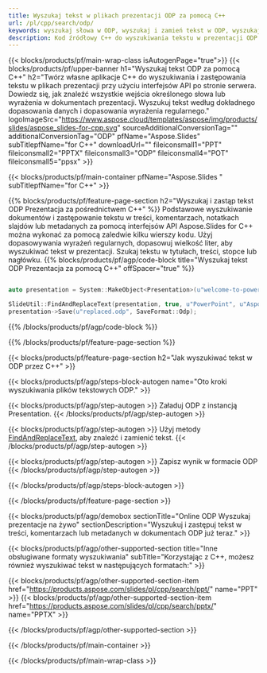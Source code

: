 ```yaml
---
title: Wyszukaj tekst w plikach prezentacji ODP za pomocą C++
url: /pl/cpp/search/odp/
keywords: wyszukaj słowa w ODP, wyszukaj i zamień tekst w ODP, wyszukaj tekst ODP Prezentacja
description: Kod źródłowy C++ do wyszukiwania tekstu w prezentacji ODP.
---
```


{{< blocks/products/pf/main-wrap-class isAutogenPage="true">}}
{{< blocks/products/pf/upper-banner h1="Wyszukaj tekst ODP za pomocą C++" h2="Twórz własne aplikacje C++ do wyszukiwania i zastępowania tekstu w plikach prezentacji przy użyciu interfejsów API po stronie serwera. Dowiedz się, jak znaleźć wszystkie wejścia określonego słowa lub wyrażenia w dokumentach prezentacji. Wyszukuj tekst według dokładnego dopasowania danych i dopasowania wyrażenia regularnego." logoImageSrc="https://www.aspose.cloud/templates/aspose/img/products/slides/aspose_slides-for-cpp.svg" sourceAdditionalConversionTag="" additionalConversionTag="ODP" pfName="Aspose.Slides" subTitlepfName="for C++" downloadUrl="" fileiconsmall1="PPT" fileiconsmall2="PPTX" fileiconsmall3="ODP" fileiconsmall4="POT" fileiconsmall5="ppsx" >}}

{{< blocks/products/pf/main-container pfName="Aspose.Slides " subTitlepfName="for C++" >}}

{{% blocks/products/pf/feature-page-section  h2="Wyszukaj i zastąp tekst ODP Prezentacja za pośrednictwem C++" %}}
Podstawowe wyszukiwanie dokumentów i zastępowanie tekstu w treści, komentarzach, notatkach slajdów lub metadanych za pomocą interfejsów API Aspose.Slides for C++ można wykonać za pomocą zaledwie kilku wierszy kodu. Użyj dopasowywania wyrażeń regularnych, dopasowuj wielkość liter, aby wyszukiwać tekst w prezentacji. Szukaj tekstu w tytułach, treści, stopce lub nagłówku.
{{% blocks/products/pf/agp/code-block title="Wyszukaj tekst ODP Prezentacja za pomocą C++" offSpacer="true" %}}

```cpp

auto presentation = System::MakeObject<Presentation>(u"welcome-to-powerpoint.odp");

SlideUtil::FindAndReplaceText(presentation, true, u"PowerPoint", u"Aspose.Slides", nullptr);
presentation->Save(u"replaced.odp", SaveFormat::Odp);	
```

{{% /blocks/products/pf/agp/code-block %}}

{{% /blocks/products/pf/feature-page-section %}}

{{< blocks/products/pf/feature-page-section  h2="Jak wyszukiwać tekst w ODP przez C++" >}}

{{< blocks/products/pf/agp/steps-block-autogen name="Oto kroki wyszukiwania plików tekstowych ODP." >}}

{{< blocks/products/pf/agp/step-autogen >}}
Załaduj ODP z instancją Presentation.
{{< /blocks/products/pf/agp/step-autogen >}}

{{< blocks/products/pf/agp/step-autogen >}}
Użyj metody [FindAndReplaceText](https://reference.aspose.com/slides/cpp/aspose.slides.util/slideutil/findandreplacetext/), aby znaleźć i zamienić tekst.
{{< /blocks/products/pf/agp/step-autogen >}}

{{< blocks/products/pf/agp/step-autogen >}}
Zapisz wynik w formacie ODP
{{< /blocks/products/pf/agp/step-autogen >}}

{{< /blocks/products/pf/agp/steps-block-autogen >}}

{{< /blocks/products/pf/feature-page-section >}}

{{< blocks/products/pf/agp/demobox sectionTitle="Online ODP Wyszukaj prezentacje na żywo" sectionDescription="Wyszukuj i zastępuj tekst w treści, komentarzach lub metadanych w dokumentach ODP już teraz." >}}

{{< blocks/products/pf/agp/other-supported-section title="Inne obsługiwane formaty wyszukiwania" subTitle="Korzystając z C++, możesz również wyszukiwać tekst w następujących formatach:" >}}

{{< blocks/products/pf/agp/other-supported-section-item href="https://products.aspose.com/slides/pl/cpp/search/ppt/" name="PPT" >}}
{{< blocks/products/pf/agp/other-supported-section-item href="https://products.aspose.com/slides/pl/cpp/search/pptx/" name="PPTX" >}}


{{< /blocks/products/pf/agp/other-supported-section >}}

{{< /blocks/products/pf/main-container >}}
    
{{< /blocks/products/pf/main-wrap-class >}}